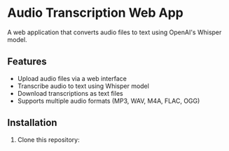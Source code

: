 # Audio Transcription Web App

A web application that converts audio files to text using OpenAI's Whisper model.

## Features

- Upload audio files via a web interface
- Transcribe audio to text using Whisper model
- Download transcriptions as text files
- Supports multiple audio formats (MP3, WAV, M4A, FLAC, OGG)

## Installation

1. Clone this repository: